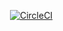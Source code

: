 [![<nk9487>](https://circleci.com/gh/nk9487/AD340-HelloWorld.svg?style=svg)](https://circleci.com/pipelines/github/nk9487)
[![CircleCI](https://circleci.com/gh/nk9487/AD340-HelloWorld/tree/master.svg?style=svg)](https://circleci.com/gh/nk9487/AD340-HelloWorld/tree/master)

